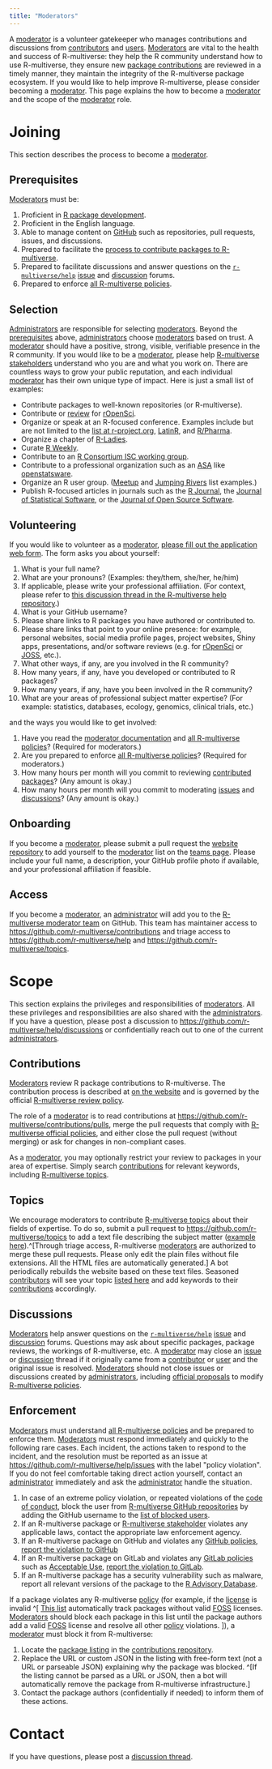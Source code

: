 ```yaml
---
title: "Moderators"
---
```


A [moderator](governance.md#moderator) is a volunteer gatekeeper who manages contributions and discussions from [contributors](governance.md#contributor) and [users](governance.md#user).
[Moderators](governance.md#moderator) are vital to the health and success of R-multiverse: they help the R community understand how to use R-multiverse, they ensure new [package contributions](contributors.md) are reviewed in a timely manner, they maintain the integrity of the R-multiverse package ecosystem.
If you would like to help improve R-multiverse, please consider becoming a [moderator](governance.md#moderator).
This page explains the how to become a [moderator](governance.md#moderator) and the scope of the [moderator](governance.md#moderator) role.

# Joining

This section describes the process to become a [moderator](governance.md#moderator).

## Prerequisites

[Moderators](governance.md#moderator) must be:

1. Proficient in [R package development](https://r-pkgs.org/).
1. Proficient in the English language.
1. Able to manage content on [GitHub](https://github.com) such as repositories, pull requests, issues, and discussions.
1. Prepared to facilitate the [process to contribute packages to R-multiverse](https://r-multiverse.org/contributors.html).
1. Prepared to facilitate discussions and answer questions on the [`r-multiverse/help`](https://github.com/r-multiverse/help)
  [issue](https://github.com/r-multiverse/help/issues) and [discussion](https://github.com/r-multiverse/help/discussions) forums.
1. Prepared to enforce [all R-multiverse policies](policies.md).

## Selection

[Administrators](governance.md#administrator) are responsible for selecting [moderators](governance.md#moderator).
Beyond the [prerequisites](#prerequisites) above, [administrators](governance.md#administrator) choose [moderators](governance.md#moderator) based on trust.
A [moderator](governance.md#moderator) should have a positive, strong, visible, verifiable presence in the R community.
If you would like to be a [moderator](governance.md#moderator), please help [R-multiverse stakeholders](governance.md#r-multiverse-stakeholders) understand who you are and what you work on.
There are countless ways to grow your public reputation, and each individual [moderator](governance.md#moderator) has their own unique type of impact.
Here is just a small list of examples:

* Contribute packages to well-known repositories (or R-multiverse).
* Contribute or [review](https://ropensci.org/software-review/) for [rOpenSci](https://ropensci.org).
* Organize or speak at an R-focused conference. Examples include but are not limited to the [list at r-project.org](https://www.r-project.org/conferences/), [LatinR](https://latinr.org), and [R/Pharma](https://rinpharma.com/).
* Organize a chapter of [R-Ladies](https://www.meetup.com/R-ladies/).
* Curate [R Weekly](https://rweekly.org).
* Contribute to an [R Consortium ISC working group](https://r-consortium.org/all-projects/isc-working-groups.html).
* Contribute to a professional organization such as an [ASA](https://community.amstat.org/) like [openstatsware](https://www.openstatsware.org).
* Organize an R user group. ([Meetup](https://www.meetup.com/pro/r-user-groups/) and [Jumping Rivers](https://jumpingrivers.github.io/meetingsR/r-user-groups.html) list examples.)
* Publish R-focused articles in journals such as the [R Journal](https://journal.r-project.org), the [Journal of Statistical Software](https://www.jstatsoft.org), or the [Journal of Open Source Software](https://joss.theoj.org).

## Volunteering

If you would like to volunteer as a [moderator](governance.md#moderator), [please fill out the application web form](). The form asks you about yourself:

1. What is your full name?
1. What are your pronouns? (Examples: they/them, she/her, he/him)
1. If applicable, please write your professional affiliation. (For context, please refer to [this discussion thread in the R-multiverse help repository](https://github.com/r-multiverse/help/discussions/93).)
1. What is your GitHub username?
1. Please share links to R packages you have authored or contributed to.
1. Please share links that point to your online presence: for example, personal websites, social media profile pages, project websites, Shiny apps, presentations, and/or software reviews (e.g. for [rOpenSci](https://ropensci.org) or [JOSS](https://joss.theoj.org), etc.).
1. What other ways, if any, are you involved in the R community?
1. How many years, if any, have you developed or contributed to R packages?
1. How many years, if any, have you been involved in the R community?
1. What are your areas of professional subject matter expertise? (For example: statistics, databases, ecology, genomics, clinical trials, etc.)

and the ways you would like to get involved:

1. Have you read the [moderator documentation](moderators.md) and [all R-multiverse policies](policies.md)? (Required for moderators.)
1. Are you prepared to enforce [all R-multiverse policies](policies.md)? (Required for moderators.)
1. How many hours per month will you commit to reviewing [contributed packages](contributions.md)? (Any amount is okay.)
1. How many hours per month will you commit to moderating [issues](https://github.com/r-multiverse/help/issues) and [discussions](https://github.com/r-multiverse/help/discussions)? (Any amount is okay.)

## Onboarding

If you become a [moderator](governance.md#moderator), please submit a pull request the [website repository](https://github.com/r-multiverse/r-multiverse.github.io) to add yourself to the [moderator](governance.md#moderator) list on the [teams page](https://github.com/r-multiverse/r-multiverse.github.io/blob/main/team.md).
Please include your full name, a description, your GitHub profile photo if available, and your professional affiliation if feasible.

## Access

If you become a [moderator](governance.md#moderator), an [administrator](governance.md#administrator) will add you to the [R-multiverse moderator team](https://github.com/orgs/r-multiverse/teams/moderators) on GitHub.
This team has maintainer access to <https://github.com/r-multiverse/contributions> and triage access to <https://github.com/r-multiverse/help> and <https://github.com/r-multiverse/topics>.

# Scope

This section explains the privileges and responsibilities of [moderators](governance.md#moderator).
All these privileges and responsibilities are also shared with the [administrators](governance.md#administrator).
If you have a question, please post a discussion to <https://github.com/r-multiverse/help/discussions> or confidentially reach out to one of the current [administrators](team.md#administrators).

## Contributions

[Moderators](governance.md#moderator) review R package contributions to R-multiverse.
The contribution process is described at [on the website](https://r-multiverse.org/contributors.html) and is governed by the official [R-multiverse review policy](review.md).

The role of a [moderator](governance.md#moderator) is to read contributions at <https://github.com/r-multiverse/contributions/pulls>, merge the pull requests that comply with [R-multiverse official policies](policies.md), and either close the pull request (without merging) or ask for changes in non-compliant cases.

As a [moderator](governance.md#moderator), you may optionally restrict your review to packages in your area of expertise.
Simply search [contributions](https://github.com/r-multiverse/contributions/pulls) for relevant keywords, including [R-multiverse topics](https://r-multiverse.org/topics/).

## Topics

We encourage moderators to contribute [R-multiverse topics](https://r-multiverse.org/topics/) about their fields of expertise.
To do so, submit a pull request to <https://github.com/r-multiverse/topics> to add a text file describing the subject matter ([example here](https://github.com/r-multiverse/topics/blob/main/bayesian)).^[Through triage access, R-multiverse [moderators](governance.md#moderator) are authorized to merge these pull requests.
Please only edit the plain files without file extensions.
All the HTML files are automatically generated.]
A bot periodically rebuilds the website based on these text files.
Seasoned [contributors](governance.md#contributor) will see your topic [listed here](https://r-multiverse.org/topics/) and add keywords to their [contributions](https://github.com/r-multiverse/contributions/pulls) accordingly.

## Discussions

[Moderators](governance.md#moderator) help answer questions on the [`r-multiverse/help`](https://github.com/r-multiverse/help) [issue](https://github.com/r-multiverse/help/issues) and [discussion](https://github.com/r-multiverse/help/discussions) forums.
Questions may ask about specific packages, package reviews, the workings of R-multiverse, etc.
A [moderator](governance.md#moderator) may close an [issue](https://github.com/r-multiverse/help/issues) or [discussion](https://github.com/r-multiverse/help/discussions) thread if it originally came from a [contributor](governance.md#contributor) or [user](governance.md#user) and the original issue is resolved.
[Moderators](governance.md#moderator) should not close issues or discussions created by [administrators](team.md#administrators), including [official proposals](governance.md#proposals) to modify [R-multiverse policies](policies.md).

## Enforcement

[Moderators](governance.md#moderator) must understand [all R-multiverse policies](policies.md) and be prepared to enforce them.
[Moderators](governance.md#moderator) must respond immediately and quickly to the following rare cases.
Each incident, the actions taken to respond to the incident, and the resolution must be reported as an issue at <https://github.com/r-multiverse/help/issues> with the label "policy violation".
If you do not feel comfortable taking direct action yourself, contact an [administrator](team.md#administrators) immediately and ask the [administrator](team.md#administrators) handle the situation.

1. In case of an extreme policy violation, or repeated violations of the [code of conduct](conduct.md),
  block the user from [R-multiverse GitHub repositories](https://github.com/r-multiverse)
  by adding the GitHub username to the [list of blocked users](https://github.com/organizations/r-multiverse/settings/blocked_users).
1. If an R-multiverse package or [R-multiverse stakeholder](governance.md#r-multiverse-stakeholders) violates any applicable laws, contact the appropriate law enforcement agency.
1. If an R-multiverse package on GitHub and violates any [GitHub policies](https://docs.github.com/en/site-policy),
  [report the violation to GitHub](https://docs.github.com/en/communities/maintaining-your-safety-on-github/reporting-abuse-or-spam)
1. If an R-multiverse package on GitLab and violates any [GitLab policies](https://handbook.gitlab.com/handbook/legal/#gitlab-policies)
  such as [Acceptable Use](https://handbook.gitlab.com/handbook/legal/acceptable-use-policy/),
  [report the violation to GitLab](https://docs.gitlab.com/ee/user/report_abuse.html).
1. If an R-multiverse package has a security vulnerability such as malware,
  report all relevant versions of the package to the [R Advisory Database](https://github.com/rconsortium/r-advisory-database).

If a package violates any R-multiverse [policy](policies.md) (for example, if the [license](https://en.wikipedia.org/wiki/Free_and_open-source_software) is invalid ^[ [This list](https://github.com/r-multiverse/community/blob/main/nonstandard_licenses.json) automatically track packages without valid [FOSS](https://en.wikipedia.org/wiki/Free_and_open-source_software) licenses.
[Moderators](governance.md#moderator) should block each package in this list until the package authors add a valid [FOSS](https://en.wikipedia.org/wiki/Free_and_open-source_software) license and resolve all other [policy](policies.md) violations.
]), a [moderator](governance.md#moderator) must block it from R-multiverse:

1. Locate the [package listing](https://github.com/r-multiverse/contributions/tree/main/packages)
  in the [contributions repository](https://github.com/r-multiverse/contributions).
2. Replace the URL or custom JSON in the listing with free-form text (not a URL or parseable JSON) explaining why the package was blocked.
  ^[If the listing cannot be parsed as a URL or JSON, then a bot will automatically remove the package from R-multiverse infrastructure.]
3. Contact the package authors (confidentially if needed) to inform them of these actions.

# Contact

If you have questions, please post a [discussion thread](https://github.com/r-multiverse/help/discussions).
